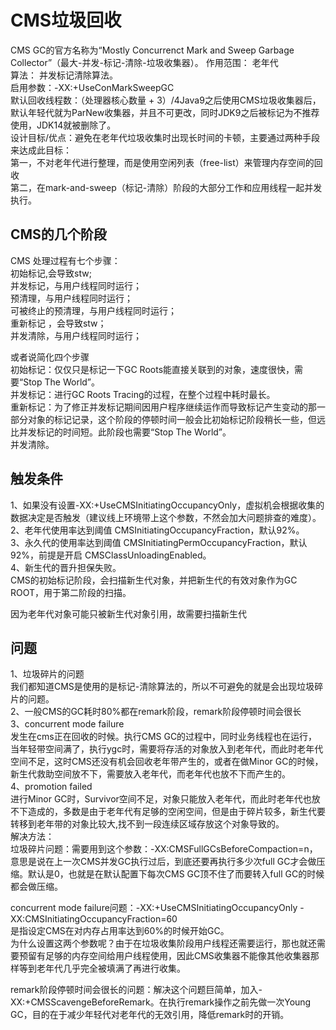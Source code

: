 # CMS垃圾回收
CMS GC的官方名称为“Mostly Concurrenct Mark and Sweep Garbage Collector”（最大-并发-标记-清除-垃圾收集器）。
作用范围： 老年代  
算法： 并发标记清除算法。  
启用参数：-XX:+UseConMarkSweepGC  
默认回收线程数：（处理器核心数量 + 3）/4Java9之后使用CMS垃圾收集器后，默认年轻代就为ParNew收集器，并且不可更改，同时JDK9之后被标记为不推荐使用，JDK14就被删除了。  
设计目标/优点：避免在老年代垃圾收集时出现长时间的卡顿，主要通过两种手段来达成此目标：  
	第一，不对老年代进行整理，而是使用空闲列表（free-list）来管理内存空间的回收  
	第二，在mark-and-sweep（标记-清除）阶段的大部分工作和应用线程一起并发执行。  

## CMS的几个阶段
CMS 处理过程有七个步骤：  
初始标记,会导致stw;  
并发标记，与用户线程同时运行；  
预清理，与用户线程同时运行；  
可被终止的预清理，与用户线程同时运行；  
重新标记 ，会导致stw；  
并发清除，与用户线程同时运行；  

或者说简化四个步骤  
初始标记：仅仅只是标记一下GC Roots能直接关联到的对象，速度很快，需要“Stop The World”。  
并发标记：进行GC Roots Tracing的过程，在整个过程中耗时最长。  
重新标记：为了修正并发标记期间因用户程序继续运作而导致标记产生变动的那一部分对象的标记记录，这个阶段的停顿时间一般会比初始标记阶段稍长一些，但远比并发标记的时间短。此阶段也需要“Stop The World”。  
并发清除。  

## 触发条件
1、如果没有设置-XX:+UseCMSInitiatingOccupancyOnly，虚拟机会根据收集的数据决定是否触发（建议线上环境带上这个参数，不然会加大问题排查的难度）。   
2、老年代使用率达到阈值 CMSInitiatingOccupancyFraction，默认92%。    
3、永久代的使用率达到阈值 CMSInitiatingPermOccupancyFraction，默认92%，前提是开启 CMSClassUnloadingEnabled。    
4、新生代的晋升担保失败。   
CMS的初始标记阶段，会扫描新生代对象，并把新生代的有效对象作为GC ROOT，用于第二阶段的扫描。   

因为老年代对象可能只被新生代对象引用，故需要扫描新生代  

## 问题
1、垃圾碎片的问题  
我们都知道CMS是使用的是标记-清除算法的，所以不可避免的就是会出现垃圾碎片的问题。  
2、一般CMS的GC耗时80%都在remark阶段，remark阶段停顿时间会很长  
3、concurrent mode failure  
发生在cms正在回收的时候。执行CMS GC的过程中，同时业务线程也在运行，当年轻带空间满了，执行ygc时，需要将存活的对象放入到老年代，而此时老年代空间不足，这时CMS还没有机会回收老年带产生的，或者在做Minor GC的时候，新生代救助空间放不下，需要放入老年代，而老年代也放不下而产生的。  
4、promotion failed  
进行Minor GC时，Survivor空间不足，对象只能放入老年代，而此时老年代也放不下造成的，多数是由于老年代有足够的空闲空间，但是由于碎片较多，新生代要转移到老年带的对象比较大,找不到一段连续区域存放这个对象导致的。  
解决方法：  
垃圾碎片问题：需要用到这个参数：-XX:CMSFullGCsBeforeCompaction=n， 意思是说在上一次CMS并发GC执行过后，到底还要再执行多少次full GC才会做压缩。默认是0，也就是在默认配置下每次CMS GC顶不住了而要转入full GC的时候都会做压缩。  

concurrent mode failure问题：-XX:+UseCMSInitiatingOccupancyOnly -XX:CMSInitiatingOccupancyFraction=60  
是指设定CMS在对内存占用率达到60%的时候开始GC。  
为什么设置这两个参数呢？由于在垃圾收集阶段用户线程还需要运行，那也就还需要预留有足够的内存空间给用户线程使用，因此CMS收集器不能像其他收集器那样等到老年代几乎完全被填满了再进行收集。  

remark阶段停顿时间会很长的问题：解决这个问题巨简单，加入-XX:+CMSScavengeBeforeRemark。在执行remark操作之前先做一次Young GC，目的在于减少年轻代对老年代的无效引用，降低remark时的开销。  




